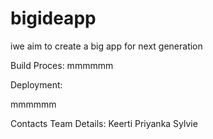 # bigideapp
iwe aim to create a big app for next generation 

Build Proces: 
mmmmmm


Deployment:

mmmmmm

Contacts
Team Details: 
Keerti
Priyanka
Sylvie 

